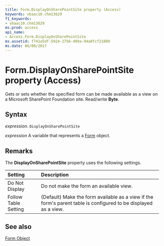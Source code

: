 ```yaml
---
title: Form.DisplayOnSharePointSite property (Access)
keywords: vbaac10.chm13629
f1_keywords:
- vbaac10.chm13629
ms.prod: access
api_name:
- Access.Form.DisplayOnSharePointSite
ms.assetid: f741a5df-5924-2756-409a-94a8fcf21809
ms.date: 06/08/2017
---
```



# Form.DisplayOnSharePointSite property (Access)

Gets or sets whether the specified form can be made available as a view on a Microsoft SharePoint Foundation site. Read/write  **Byte**.


## Syntax

 _expression_. `DisplayOnSharePointSite`

 _expression_ A variable that represents a [Form](Access.Form.md) object.


## Remarks

The  **DisplayOnSharePointSite** property uses the following settings.



|**Setting**|**Description**|
|:-----|:-----|
|Do Not Display|Do not make the form an available view. |
|Follow Table Setting|(Default) Make the form available as a view if the form's parent table is configured to be displayed as a view.|

## See also


[Form Object](Access.Form.md)

